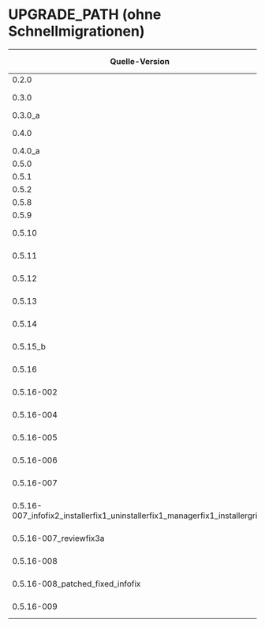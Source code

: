 # UPGRADE_PATH (ohne Schnellmigrationen)

| Quelle-Version | Ziel-Version | Fix-Linie / Zusatz | Verfügbare Artefakte | Empfohlener Weg |
|---|---|---|---|---|
| 0.2.0 | 0.3.0 | — | .tar.gz, .zip | installer-v0.3.0.sh |
| 0.3.0 | 0.3.0_a | Hotfix | .tar.gz, .zip | migrate_0.3.0_to_0.3.0_a.sh → installer |
| 0.3.0_a | 0.4.0 | — | .tar.gz, .zip | installer-v0.4.0.sh |
| 0.4.0 | 0.4.0_a | Hotfix | .tar.gz, .zip | migrate_0.4.0_to_0.4.0_a.sh → installer |
| 0.4.0_a | 0.5.0 | — | .tar.gz, .zip | installer-v0.5.0.sh |
| 0.5.0 | 0.5.1 | Patch | .tar.gz, .zip | migrate_0.5.0_to_0.5.1.sh |
| 0.5.1 | 0.5.2 | Legacy / Scripts | .tar.gz, .zip | installer-v0.5.2.sh |
| 0.5.2 | 0.5.3 … 0.5.8 | Minor Releases | .tar.gz, .zip | jeweiliger Installer |
| 0.5.8 | 0.5.9 | — | .tar.gz, .zip | installer-v0.5.9.sh |
| 0.5.9 | 0.5.10 | — | .tar.gz, .zip | installer-v0.5.10.sh |
| 0.5.10 | 0.5.11 | — | .tar, .tar.gz, .zip | installer-v0.5.11.sh |
| 0.5.11 | 0.5.12 | — | .tar, .tar.gz, .zip | installer-v0.5.12.sh |
| 0.5.12 | 0.5.13 | — | .tar, .tar.gz, .zip | installer-v0.5.13.sh |
| 0.5.13 | 0.5.14 | — | .tar, .tar.gz, .zip | installer-v0.5.14.sh |
| 0.5.14 | 0.5.15_b | — | .tar, .tar.gz, .zip | installer-v0.5.15_b.sh |
| 0.5.15_b | 0.5.16 | Basis 0.5.16 | .tar, .tar.gz, .zip | installer-v0.5.16.sh |
| 0.5.16 | 0.5.16-002 | Subrelease | .tar, .tar.gz, .zip | installer-v0.5.16-002.sh |
| 0.5.16-002 | 0.5.16-004 | Patch | .tar, .tar.gz | migrate_002_to_004.sh → installer |
| 0.5.16-004 | 0.5.16-005 | — | .tar, .tar.gz, .zip | installer-v0.5.16-005.sh |
| 0.5.16-005 | 0.5.16-006 | +fixed | .tar, .tar.gz, .zip | installer-v0.5.16-006_fixed.sh |
| 0.5.16-006 | 0.5.16-007 | Stable UI | .tar, .tar.gz, .zip | installer-v0.5.16-007.sh |
| 0.5.16-007 | 0.5.16-007_infofix2_installerfix1_uninstallerfix1_managerfix1_installergrid1 | Fix-Linien vollständig | .tar, .tar.gz | installer-v0.5.16-007.sh + Manager(Grid) |
| 0.5.16-007_infofix2_installerfix1_uninstallerfix1_managerfix1_installergrid1 | 0.5.16-007_reviewfix3a | Docs konsolidiert (incl. erweiterte ARCHITECTURE.md) | .tar, .tar.gz, .zip | installer-v0.5.16-007_reviewfix3a.sh |
| 0.5.16-007_reviewfix3a | 0.5.16-008 | Migration auf CIDR/Discover | .tar, .tar.gz, .zip | migrate_0.5.16_007_to_008.sh → installer |
| 0.5.16-008 | 0.5.16-008_patched_fixed_infofix | Controller/UI-Fixes | .tar, .tar.gz, .zip | installer-v0.5.16-008_patched_fixed_infofix.sh |
| 0.5.16-008_patched_fixed_infofix | 0.5.16-009 | Letzter Stand (Overview-Fix) | .tar, .tar.gz, .zip | migrate_0.5.16_008_to_009.sh → installer |
| 0.5.16-009 | 0.5.16-009_reviewfix3 | Docs + Path integriert | .tar, .tar.gz, .zip | installer-v0.5.16-009_reviewfix3.sh |